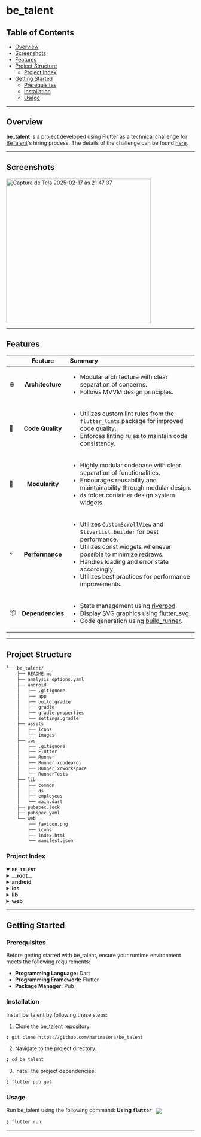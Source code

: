 # be_talent

##  Table of Contents

- [ Overview](#-overview)
- [ Screenshots](#-screenschots)
- [ Features](#-features)
- [ Project Structure](#-project-structure)
  - [ Project Index](#-project-index)
- [ Getting Started](#-getting-started)
  - [ Prerequisites](#-prerequisites)
  - [ Installation](#-installation)
  - [ Usage](#-usage)

---

##  Overview

**be_talent** is a project developed using Flutter as a technical challenge for [BeTalent](https://betalent.tech/)'s hiring process. The details of the challenge can be found [here](https://github.com/BeMobile/teste-pratico-mobile).

---

## Screenshots

<img width="386" alt="Captura de Tela 2025-02-17 às 21 47 37" src="https://github.com/user-attachments/assets/37344fa8-916b-4ea9-a79b-79ba70cb67ac" />

---

##  Features

|      | Feature         | Summary       |
| :--- | :---:           | :---          |
| ⚙️  | **Architecture**  | <ul><li>Modular architecture with clear separation of concerns.</li><li>Follows MVVM design principles.</li></ul> |
| 🔩 | **Code Quality**  | <ul><li>Utilizes custom lint rules from the `flutter_lints` package for improved code quality.</li><li>Enforces linting rules to maintain code consistency. |
| 🧩 | **Modularity**    | <ul><li>Highly modular codebase with clear separation of functionalities.</li><li>Encourages reusability and maintainability through modular design.</li><li>`ds` folder container design system widgets.</li></ul> |
| ⚡️  | **Performance**   | <ul><li>Utilizes `CustomScrollView` and `SliverList.builder` for best performance.</li><li>Utilizes const widgets whenever possible to minimize redraws.</li><li>Handles loading and error state accordingly.</li><li>Utilizes best practices for performance improvements.</li></ul> |
| 📦 | **Dependencies**  | <ul><li>State management using [riverpod](https://riverpod.dev/).</li><li>Display SVG graphics using [flutter_svg](https://pub.dev/packages/flutter_svg).</li><li>Code generation using [build_runner](https://pub.dev/packages/build_runner).</li></ul> |

---

##  Project Structure

```sh
└── be_talent/
    ├── README.md
    ├── analysis_options.yaml
    ├── android
    │   ├── .gitignore
    │   ├── app
    │   ├── build.gradle
    │   ├── gradle
    │   ├── gradle.properties
    │   └── settings.gradle
    ├── assets
    │   ├── icons
    │   └── images
    ├── ios
    │   ├── .gitignore
    │   ├── Flutter
    │   ├── Runner
    │   ├── Runner.xcodeproj
    │   ├── Runner.xcworkspace
    │   └── RunnerTests
    ├── lib
    │   ├── common
    │   ├── ds
    │   ├── employees
    │   └── main.dart
    ├── pubspec.lock
    ├── pubspec.yaml
    └── web
        ├── favicon.png
        ├── icons
        ├── index.html
        └── manifest.json
```


###  Project Index
<details open>
  <summary><b><code>BE_TALENT</code></b></summary>
  <details> <!-- __root__ Submodule -->
    <summary><b>__root__</b></summary>
    <blockquote>
      <table>
      <tr>
        <td><b><a href='https://github.com/harimasora/be_talent/blob/master/analysis_options.yaml'>analysis_options.yaml</a></b></td>
        <td>- Improve code quality by incorporating custom lint rules from the `flutter_lints` package<br>- Ignore specific errors and enforce linting rules using the `analysis_options.yaml` file<br>- This setup enhances the overall architecture by promoting consistent coding standards and identifying potential issues early in the development process.</td>
      </tr>
      <tr>
        <td><b><a href='https://github.com/harimasora/be_talent/blob/master/pubspec.yaml'>pubspec.yaml</a></b></td>
        <td>- Manages project dependencies and configurations for a Flutter app<br>- Handles packages like dio, flutter_hooks, and riverpod for network requests, state management, and dependency injection<br>- Facilitates code generation with freezed and json_serializable for efficient development.</td>
      </tr>
      </table>
    </blockquote>
  </details>
  <details> <!-- android Submodule -->
    <summary><b>android</b></summary>
    <blockquote>
      <table>
      <tr>
        <td><b><a href='https://github.com/harimasora/be_talent/blob/master/android/settings.gradle'>settings.gradle</a></b></td>
        <td>Configure plugin management and include necessary plugins for Flutter and Android projects in the settings.gradle file to ensure proper integration and functionality within the codebase architecture.</td>
      </tr>
      <tr>
        <td><b><a href='https://github.com/harimasora/be_talent/blob/master/android/build.gradle'>build.gradle</a></b></td>
        <td>Configure project repositories and build directories for Android projects.</td>
      </tr>
      </table>
      <details>
        <summary><b>app</b></summary>
        <blockquote>
          <table>
          <tr>
            <td><b><a href='https://github.com/harimasora/be_talent/blob/master/android/app/build.gradle'>build.gradle</a></b></td>
            <td>- Configure Android application settings and dependencies for the project, ensuring compatibility with Flutter and Kotlin<br>- Set up versioning, namespaces, and build configurations to support the development and deployment of the mobile application.</td>
          </tr>
          </table>
          <details>
            <summary><b>src</b></summary>
            <blockquote>
              <details>
                <summary><b>main</b></summary>
                <blockquote>
                  <details>
                    <summary><b>kotlin</b></summary>
                    <blockquote>
                      <details>
                        <summary><b>com</b></summary>
                        <blockquote>
                          <details>
                            <summary><b>example</b></summary>
                            <blockquote>
                              <details>
                                <summary><b>be_talent</b></summary>
                                <blockquote>
                                  <table>
                                  <tr>
                                    <td><b><a href='https://github.com/harimasora/be_talent/blob/master/android/app/src/main/kotlin/com/example/be_talent/MainActivity.kt'>MainActivity.kt</a></b></td>
                                    <td>- Enables Flutter functionality in the Android app by extending FlutterActivity in the MainActivity.kt file<br>- This integration allows seamless communication between the Flutter framework and the Android platform, enhancing the user experience and enabling cross-platform development capabilities within the project architecture.</td>
                                  </tr>
                                  </table>
                                </blockquote>
                              </details>
                            </blockquote>
                          </details>
                        </blockquote>
                      </details>
                    </blockquote>
                  </details>
                </blockquote>
              </details>
            </blockquote>
          </details>
        </blockquote>
      </details>
    </blockquote>
  </details>
  <details> <!-- ios Submodule -->
    <summary><b>ios</b></summary>
    <blockquote>
      <details>
        <summary><b>Runner.xcodeproj</b></summary>
        <blockquote>
          <table>
          <tr>
            <td><b><a href='https://github.com/harimasora/be_talent/blob/master/ios/Runner.xcodeproj/project.pbxproj'>project.pbxproj</a></b></td>
            <td>- The provided code file, located at ios/Runner.xcodeproj/project.pbxproj, plays a crucial role in managing build configurations and resources within the project architecture<br>- It orchestrates the inclusion of various source files, such as GeneratedPluginRegistrant.m, RunnerTests.swift, AppDelegate.swift, and resources like Main.storyboard and AppFrameworkInfo.plist, ensuring their integration into the project build process<br>- This file acts as a central hub for defining the project's structure and dependencies, facilitating the seamless compilation and deployment of the iOS application.</td>
          </tr>
          </table>
          <details>
            <summary><b>project.xcworkspace</b></summary>
            <blockquote>
              <table>
              <tr>
                <td><b><a href='https://github.com/harimasora/be_talent/blob/master/ios/Runner.xcodeproj/project.xcworkspace/contents.xcworkspacedata'>contents.xcworkspacedata</a></b></td>
                <td>- Facilitates workspace configuration for the iOS project by defining the project structure and dependencies<br>- This file plays a crucial role in organizing and managing the various components of the codebase within the Xcode workspace.</td>
              </tr>
              </table>
              <details>
                <summary><b>xcshareddata</b></summary>
                <blockquote>
                  <table>
                  <tr>
                    <td><b><a href='https://github.com/harimasora/be_talent/blob/master/ios/Runner.xcodeproj/project.xcworkspace/xcshareddata/IDEWorkspaceChecks.plist'>IDEWorkspaceChecks.plist</a></b></td>
                    <td>Enables the IDE to compute Mac 32-bit warning in the Xcode project workspace.</td>
                  </tr>
                  <tr>
                    <td><b><a href='https://github.com/harimasora/be_talent/blob/master/ios/Runner.xcodeproj/project.xcworkspace/xcshareddata/WorkspaceSettings.xcsettings'>WorkspaceSettings.xcsettings</a></b></td>
                    <td>Enables disabling of previews in the Xcode workspace settings to improve project performance and focus on development tasks.</td>
                  </tr>
                  </table>
                </blockquote>
              </details>
            </blockquote>
          </details>
          <details>
            <summary><b>xcshareddata</b></summary>
            <blockquote>
              <details>
                <summary><b>xcschemes</b></summary>
                <blockquote>
                  <table>
                  <tr>
                    <td><b><a href='https://github.com/harimasora/be_talent/blob/master/ios/Runner.xcodeproj/xcshareddata/xcschemes/Runner.xcscheme'>Runner.xcscheme</a></b></td>
                    <td>- Defines Xcode scheme configurations for building, testing, profiling, analyzing, and archiving the iOS project<br>- Specifies build actions, test configurations, launch settings, profiling options, analysis, and archiving configurations<br>- This file plays a crucial role in orchestrating the various development and deployment tasks within the project's Xcode environment.</td>
                  </tr>
                  </table>
                </blockquote>
              </details>
            </blockquote>
          </details>
        </blockquote>
      </details>
      <details>
        <summary><b>Flutter</b></summary>
        <blockquote>
          <table>
          <tr>
            <td><b><a href='https://github.com/harimasora/be_talent/blob/master/ios/Flutter/AppFrameworkInfo.plist'>AppFrameworkInfo.plist</a></b></td>
            <td>- Defines essential metadata for the Flutter app, such as version, identifier, and minimum OS requirements<br>- This file plays a crucial role in configuring the app's properties and ensuring compatibility with the target operating system.</td>
          </tr>
          <tr>
            <td><b><a href='https://github.com/harimasora/be_talent/blob/master/ios/Flutter/Release.xcconfig'>Release.xcconfig</a></b></td>
            <td>Integrates generated configurations into the iOS project build process, enhancing project structure and ensuring seamless compatibility with Flutter.</td>
          </tr>
          <tr>
            <td><b><a href='https://github.com/harimasora/be_talent/blob/master/ios/Flutter/Debug.xcconfig'>Debug.xcconfig</a></b></td>
            <td>Integrates generated configurations into the iOS project structure, enhancing build settings for improved development workflows.</td>
          </tr>
          </table>
        </blockquote>
      </details>
      <details>
        <summary><b>RunnerTests</b></summary>
        <blockquote>
          <table>
          <tr>
            <td><b><a href='https://github.com/harimasora/be_talent/blob/master/ios/RunnerTests/RunnerTests.swift'>RunnerTests.swift</a></b></td>
            <td>- Implements XCTest for testing Flutter code in the Runner application<br>- Provides a structured approach to adding and running tests within the iOS project<br>- Ensures the reliability and functionality of the Flutter codebase through automated testing.</td>
          </tr>
          </table>
        </blockquote>
      </details>
      <details>
        <summary><b>Runner.xcworkspace</b></summary>
        <blockquote>
          <table>
          <tr>
            <td><b><a href='https://github.com/harimasora/be_talent/blob/master/ios/Runner.xcworkspace/contents.xcworkspacedata'>contents.xcworkspacedata</a></b></td>
            <td>Facilitates linking the Runner.xcodeproj file within the iOS workspace, ensuring seamless integration and organization of project resources.</td>
          </tr>
          </table>
          <details>
            <summary><b>xcshareddata</b></summary>
            <blockquote>
              <table>
              <tr>
                <td><b><a href='https://github.com/harimasora/be_talent/blob/master/ios/Runner.xcworkspace/xcshareddata/IDEWorkspaceChecks.plist'>IDEWorkspaceChecks.plist</a></b></td>
                <td>Enables IDE to compute Mac 32-bit warning in the project's workspace configuration.</td>
              </tr>
              <tr>
                <td><b><a href='https://github.com/harimasora/be_talent/blob/master/ios/Runner.xcworkspace/xcshareddata/WorkspaceSettings.xcsettings'>WorkspaceSettings.xcsettings</a></b></td>
                <td>- Enables disabling of previews in the iOS Runner project by setting the PreviewsEnabled key to false in the WorkspaceSettings.xcsettings file<br>- This configuration helps streamline the development process by turning off unnecessary previews, enhancing focus on essential tasks within the project architecture.</td>
              </tr>
              </table>
            </blockquote>
          </details>
        </blockquote>
      </details>
      <details>
        <summary><b>Runner</b></summary>
        <blockquote>
          <table>
          <tr>
            <td><b><a href='https://github.com/harimasora/be_talent/blob/master/ios/Runner/Runner-Bridging-Header.h'>Runner-Bridging-Header.h</a></b></td>
            <td>Facilitates plugin registration in the iOS Runner project by importing the GeneratedPluginRegistrant header.</td>
          </tr>
          <tr>
            <td><b><a href='https://github.com/harimasora/be_talent/blob/master/ios/Runner/AppDelegate.swift'>AppDelegate.swift</a></b></td>
            <td>- Registers generated plugins in the Flutter application during the launch process<br>- The code in AppDelegate.swift ensures proper initialization and integration of plugins with the Flutter framework, enhancing the functionality and features of the application.</td>
          </tr>
          <tr>
            <td><b><a href='https://github.com/harimasora/be_talent/blob/master/ios/Runner/Info.plist'>Info.plist</a></b></td>
            <td>- Defines essential app configurations such as display name, bundle identifier, and version information<br>- Specifies supported interface orientations and launch screen details<br>- Ensures compatibility with iPhone and iPad devices.</td>
          </tr>
          </table>
          <details>
            <summary><b>Base.lproj</b></summary>
            <blockquote>
              <table>
              <tr>
                <td><b><a href='https://github.com/harimasora/be_talent/blob/master/ios/Runner/Base.lproj/Main.storyboard'>Main.storyboard</a></b></td>
                <td>Defines the initial view controller for the Flutter module in the iOS app, specifying layout guides and view properties.</td>
              </tr>
              <tr>
                <td><b><a href='https://github.com/harimasora/be_talent/blob/master/ios/Runner/Base.lproj/LaunchScreen.storyboard'>LaunchScreen.storyboard</a></b></td>
                <td>- Defines the launch screen layout for the iOS app, specifying the initial view controller and its components<br>- It sets up the background color, image view, and constraints for positioning elements<br>- This file is crucial for presenting a visually appealing and consistent launch experience to users.</td>
              </tr>
              </table>
            </blockquote>
          </details>
          <details>
            <summary><b>Assets.xcassets</b></summary>
            <blockquote>
              <details>
                <summary><b>AppIcon.appiconset</b></summary>
                <blockquote>
                  <table>
                  <tr>
                    <td><b><a href='https://github.com/harimasora/be_talent/blob/master/ios/Runner/Assets.xcassets/AppIcon.appiconset/Contents.json'>Contents.json</a></b></td>
                    <td>- Defines the various sizes and scales for app icons across different iOS devices<br>- Organizes the icon assets in a structured manner within the project architecture, ensuring proper display on iPhones, iPads, and for marketing purposes<br>- Maintains consistency and clarity in managing app icon assets for a seamless user experience.</td>
                  </tr>
                  </table>
                </blockquote>
              </details>
              <details>
                <summary><b>LaunchImage.imageset</b></summary>
                <blockquote>
                  <table>
                  <tr>
                    <td><b><a href='https://github.com/harimasora/be_talent/blob/master/ios/Runner/Assets.xcassets/LaunchImage.imageset/Contents.json'>Contents.json</a></b></td>
                    <td>Define launch images for different screen resolutions in the iOS project's asset catalog.</td>
                  </tr>
                  </table>
                </blockquote>
              </details>
            </blockquote>
          </details>
        </blockquote>
      </details>
    </blockquote>
  </details>
  <details> <!-- lib Submodule -->
    <summary><b>lib</b></summary>
    <blockquote>
      <table>
      <tr>
        <td><b><a href='https://github.com/harimasora/be_talent/blob/master/lib/main.dart'>main.dart</a></b></td>
        <td>Initialize the app with a ProviderScope, setting the theme and home page to EmployeesPage.</td>
      </tr>
      </table>
      <details>
        <summary><b>ds</b></summary>
        <blockquote>
          <table>
          <tr>
            <td><b><a href='https://github.com/harimasora/be_talent/blob/master/lib/ds/static_colors.dart'>static_colors.dart</a></b></td>
            <td>Defines static color constants for the project's UI theme.</td>
          </tr>
          <tr>
            <td><b><a href='https://github.com/harimasora/be_talent/blob/master/lib/ds/spacings.dart'>spacings.dart</a></b></td>
            <td>Define consistent spacing values for the project's UI components using multiples of a base grid size.</td>
          </tr>
          <tr>
            <td><b><a href='https://github.com/harimasora/be_talent/blob/master/lib/ds/horizontal_space.dart'>horizontal_space.dart</a></b></td>
            <td>Defines a reusable Flutter widget for creating horizontal spacing within the project's UI components.</td>
          </tr>
          <tr>
            <td><b><a href='https://github.com/harimasora/be_talent/blob/master/lib/ds/text.dart'>text.dart</a></b></td>
            <td>- Define text styles for headings and footnotes in a Flutter project<br>- The code in the provided file sets up typography styles for different text elements like headings and footnotes, allowing for consistent visual presentation across the app.</td>
          </tr>
          <tr>
            <td><b><a href='https://github.com/harimasora/be_talent/blob/master/lib/ds/skeleton.dart'>skeleton.dart</a></b></td>
            <td>- Define a reusable Flutter widget, Skeleton, for displaying loading placeholders with customizable dimensions and shapes<br>- The widget supports rounded corners and circular shapes, enhancing the user experience during data fetching.</td>
          </tr>
          <tr>
            <td><b><a href='https://github.com/harimasora/be_talent/blob/master/lib/ds/bt_click_region.dart'>bt_click_region.dart</a></b></td>
            <td>- Enables detection of clicks on the screen using a transparent widget that covers a child<br>- Supports click responses, hover effects, and focus management<br>- Integrates with Flutter's mouse and keyboard interactions for enhanced user experience.</td>
          </tr>
          <tr>
            <td><b><a href='https://github.com/harimasora/be_talent/blob/master/lib/ds/vertical_space.dart'>vertical_space.dart</a></b></td>
            <td>- Defines a reusable Flutter widget for creating vertical spacing within the app layout<br>- The VerticalSpace class encapsulates a specific height value, allowing developers to easily add vertical gaps between UI elements<br>- This component enhances code readability and maintainability by promoting consistent spacing throughout the project.</td>
          </tr>
          <tr>
            <td><b><a href='https://github.com/harimasora/be_talent/blob/master/lib/ds/bt_actionable_item.dart'>bt_actionable_item.dart</a></b></td>
            <td>Implements a customizable actionable item widget for Flutter apps, facilitating user interaction with a variety of properties like onPressed action, child widget, and analytics tracking.</td>
          </tr>
          <tr>
            <td><b><a href='https://github.com/harimasora/be_talent/blob/master/lib/ds/bt_expansion_list_tile.dart'>bt_expansion_list_tile.dart</a></b></td>
            <td>- Implements expandable list tiles with headers and content toggling based on user interaction<br>- Enhances user experience by providing a collapsible view of content within the app interface.</td>
          </tr>
          </table>
        </blockquote>
      </details>
      <details>
        <summary><b>common</b></summary>
        <blockquote>
          <table>
          <tr>
            <td><b><a href='https://github.com/harimasora/be_talent/blob/master/lib/common/use_listen_to_focus_change.dart'>use_listen_to_focus_change.dart</a></b></td>
            <td>- Enables listening to focus changes on a specified node within the Flutter application<br>- Tracks the focus state of the node and updates it accordingly<br>- This functionality enhances user interaction and accessibility features by providing real-time feedback on focus changes.</td>
          </tr>
          <tr>
            <td><b><a href='https://github.com/harimasora/be_talent/blob/master/lib/common/dio_provider.dart'>dio_provider.dart</a></b></td>
            <td>Defines a Riverpod provider for Dio HTTP client, setting a base URL for API requests.</td>
          </tr>
          <tr>
            <td><b><a href='https://github.com/harimasora/be_talent/blob/master/lib/common/use_map_focus_to_value.dart'>use_map_focus_to_value.dart</a></b></td>
            <td>- Enables mapping focus state to values for a given node in the Flutter project<br>- Uses provided functions to determine the value based on focus status<br>- This function enhances user interaction by dynamically updating UI elements based on focus changes.</td>
          </tr>
          <tr>
            <td><b><a href='https://github.com/harimasora/be_talent/blob/master/lib/common/dio_provider.g.dart'>dio_provider.g.dart</a></b></td>
            <td>- Generates a Riverpod provider for Dio HTTP client, ensuring its proper management and disposal<br>- This code file plays a crucial role in the project's architecture by facilitating the injection of Dio instances across the codebase.</td>
          </tr>
          <tr>
            <td><b><a href='https://github.com/harimasora/be_talent/blob/master/lib/common/use_focus_node_or_default.dart'>use_focus_node_or_default.dart</a></b></td>
            <td>- Enables managing focus nodes efficiently in Flutter by providing a hook to use a specified focus node or create a new one if none is provided<br>- This code file enhances the codebase architecture by simplifying focus node handling for UI elements.</td>
          </tr>
          </table>
        </blockquote>
      </details>
      <details>
        <summary><b>employees</b></summary>
        <blockquote>
          <table>
          <tr>
            <td><b><a href='https://github.com/harimasora/be_talent/blob/master/lib/employees/employees_notifier.dart'>employees_notifier.dart</a></b></td>
            <td>- Manages employee data and state, interacting with the employees API and updating the UI accordingly<br>- Refreshes data and updates filter settings.</td>
          </tr>
          <tr>
            <td><b><a href='https://github.com/harimasora/be_talent/blob/master/lib/employees/employees_state.freezed.dart'>employees_state.freezed.dart</a></b></td>
            <td>Generates immutable state classes for managing employee data within the project architecture.</td>
          </tr>
          <tr>
            <td><b><a href='https://github.com/harimasora/be_talent/blob/master/lib/employees/employees_api.dart'>employees_api.dart</a></b></td>
            <td>- Handles fetching a list of employees using Riverpod for state management and Dio for network requests<br>- The function retrieves employee data from an API endpoint and maps it to Employee objects<br>- This file serves as the bridge between the UI layer and the backend, facilitating seamless data retrieval for employee-related operations in the project.</td>
          </tr>
          <tr>
            <td><b><a href='https://github.com/harimasora/be_talent/blob/master/lib/employees/employees_page.dart'>employees_page.dart</a></b></td>
            <td>- Improve the user interface by displaying a list of employees with a search bar on the Employees Page<br>- The page layout includes a custom app bar and a scrollable list of employees, enhancing the overall user experience within the project architecture.</td>
          </tr>
          <tr>
            <td><b><a href='https://github.com/harimasora/be_talent/blob/master/lib/employees/employees_api.g.dart'>employees_api.g.dart</a></b></td>
            <td>- Generates a provider for fetching a list of employees<br>- The code file `employees_api.g.dart` is responsible for creating an auto-dispose future provider that supplies a list of employees<br>- This provider is a crucial component in the project's architecture for managing employee data retrieval.</td>
          </tr>
          <tr>
            <td><b><a href='https://github.com/harimasora/be_talent/blob/master/lib/employees/employees_state.dart'>employees_state.dart</a></b></td>
            <td>- Defines the state for employees in the application, including a list of employees and a filter subject<br>- It provides a method to filter employees based on the filter subject, returning a list of employees that match the criteria<br>- This file plays a crucial role in managing and filtering employee data within the project architecture.</td>
          </tr>
          <tr>
            <td><b><a href='https://github.com/harimasora/be_talent/blob/master/lib/employees/employees_notifier.g.dart'>employees_notifier.g.dart</a></b></td>
            <td>- Generates a provider for managing employee state in the codebase architecture<br>- The code file lib/employees/employees_notifier.g.dart is responsible for creating an AutoDisposeNotifierProvider that handles state management for employees<br>- This provider is crucial for efficiently managing and updating employee-related data within the project.</td>
          </tr>
          </table>
          <details>
            <summary><b>widgets</b></summary>
            <blockquote>
              <table>
              <tr>
                <td><b><a href='https://github.com/harimasora/be_talent/blob/master/lib/employees/widgets/sliver_app_bar.dart'>sliver_app_bar.dart</a></b></td>
                <td>- Implements a customizable SliverAppBar for the BeTalent project, displaying user profile and notification buttons with dynamic content<br>- The widget adjusts its size based on user interaction, maintaining a consistent visual presence in the app's UI.</td>
              </tr>
              <tr>
                <td><b><a href='https://github.com/harimasora/be_talent/blob/master/lib/employees/widgets/search_bar.dart'>search_bar.dart</a></b></td>
                <td>- Improve user experience by implementing an interactive search bar widget that allows users to search and clear input easily<br>- The widget integrates focus management, dynamic button display, and clear functionality, enhancing the overall usability of the employee search feature within the application.</td>
              </tr>
              <tr>
                <td><b><a href='https://github.com/harimasora/be_talent/blob/master/lib/employees/widgets/notification_button.dart'>notification_button.dart</a></b></td>
                <td>- Implements a notification button widget that displays a bell icon and optional text<br>- The widget is actionable and triggers an event when pressed<br>- It enhances user interaction within the application by providing visual cues for notifications.</td>
              </tr>
              <tr>
                <td><b><a href='https://github.com/harimasora/be_talent/blob/master/lib/employees/widgets/profile_button.dart'>profile_button.dart</a></b></td>
                <td>- Creates a profile button widget displaying initials within a circle avatar<br>- The widget utilizes predefined colors and text styles for consistency across the application<br>- This component enhances the user interface by providing a visually appealing and functional element for accessing user profiles.</td>
              </tr>
              <tr>
                <td><b><a href='https://github.com/harimasora/be_talent/blob/master/lib/employees/widgets/employee_list_view.dart'>employee_list_view.dart</a></b></td>
                <td>- Implements an interactive Employee List View with loading, error handling, and expansion functionality<br>- Displays employee details in a structured layout, allowing users to expand for more information<br>- Enhances user experience by providing visual feedback during loading and error states.</td>
              </tr>
              </table>
            </blockquote>
          </details>
          <details>
            <summary><b>models</b></summary>
            <blockquote>
              <table>
              <tr>
                <td><b><a href='https://github.com/harimasora/be_talent/blob/master/lib/employees/models/employee.freezed.dart'>employee.freezed.dart</a></b></td>
                <td>Define Employee model serialization and deserialization using Freezed and JsonSerializable for the project's data layer.</td>
              </tr>
              <tr>
                <td><b><a href='https://github.com/harimasora/be_talent/blob/master/lib/employees/models/employee.dart'>employee.dart</a></b></td>
                <td>- Defines an Employee model with essential attributes and methods for formatting data<br>- It includes fields for ID, name, job, admission date, phone, and image<br>- The model provides functions to format the admission date and phone number<br>- The file also includes methods for JSON serialization and deserialization.</td>
              </tr>
              <tr>
                <td><b><a href='https://github.com/harimasora/be_talent/blob/master/lib/employees/models/employee.g.dart'>employee.g.dart</a></b></td>
                <td>- Generates JSON serialization methods for the Employee model, facilitating conversion between JSON and Dart objects<br>- This code file plays a crucial role in seamlessly transforming Employee data to and from JSON format within the project's architecture.</td>
              </tr>
              </table>
            </blockquote>
          </details>
        </blockquote>
      </details>
    </blockquote>
  </details>
  <details> <!-- web Submodule -->
    <summary><b>web</b></summary>
    <blockquote>
      <table>
      <tr>
        <td><b><a href='https://github.com/harimasora/be_talent/blob/master/web/manifest.json'>manifest.json</a></b></td>
        <td>- Define the web app's appearance and behavior by configuring its manifest.json file<br>- Specify essential details like the app's name, start URL, display mode, and icon properties<br>- Ensure a seamless user experience with correct orientation and color settings.</td>
      </tr>
      <tr>
        <td><b><a href='https://github.com/harimasora/be_talent/blob/master/web/index.html'>index.html</a></b></td>
        <td>- The `index.html` file sets the base path and initializes the Flutter project for web deployment<br>- It configures meta tags, icons, and scripts necessary for the web app<br>- This file plays a crucial role in defining the starting point and behavior of the Flutter project when accessed through a web browser.</td>
      </tr>
      </table>
    </blockquote>
  </details>
</details>

---
##  Getting Started

###  Prerequisites

Before getting started with be_talent, ensure your runtime environment meets the following requirements:

- **Programming Language:** Dart
- **Programming Framework:** Flutter
- **Package Manager:** Pub


###  Installation

Install be_talent by following these steps:

1. Clone the be_talent repository:
```sh
❯ git clone https://github.com/harimasora/be_talent
```

2. Navigate to the project directory:
```sh
❯ cd be_talent
```

3. Install the project dependencies:

```sh
❯ flutter pub get
```

###  Usage
Run be_talent using the following command:
**Using `flutter`** &nbsp; [<img align="center" src="https://img.shields.io/badge/Dart-0175C2.svg?style={badge_style}&logo=dart&logoColor=white" />](https://dart.dev/)

```sh
❯ flutter run
```

---

